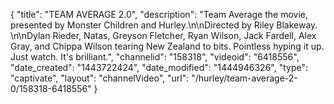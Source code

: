 {
    "title": "TEAM AVERAGE 2.0",
    "description": "Team Average the movie, presented by Monster Children and Hurley.\n\nDirected by Riley Blakeway. \n\nDylan Rieder, Natas, Greyson Fletcher, Ryan Wilson, Jack Fardell, Alex Gray, and Chippa Wilson tearing New Zealand to bits. Pointless hyping it up. Just watch. It's brilliant.",
    "channelid": "158318",
    "videoid": "6418556",
    "date_created": "1443722424",
    "date_modified": "1444946326",
    "type": "captivate",
    "layout": "channelVideo",
    "url": "\/hurley\/team-average-2-0\/158318-6418556"
}